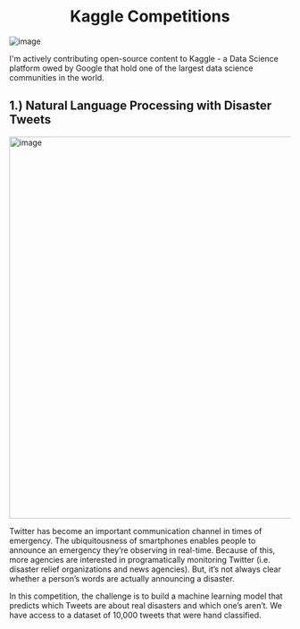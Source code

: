 # <h1 align="center">Kaggle Competitions</h1>
![image](https://user-images.githubusercontent.com/81012989/160279140-2b9e0b5d-436c-4eb9-a6f4-1dbd847977ce.png)

I'm actively contributing open-source content to Kaggle - a Data Science platform owed by Google that hold one of the largest data science communities in the world.

## 1.) Natural Language Processing with Disaster Tweets
<img width="683" alt="image" align="center" src="https://user-images.githubusercontent.com/81012989/160279358-8bac698b-79ae-4d4e-a164-70c844ad6c78.png">

Twitter has become an important communication channel in times of emergency.
The ubiquitousness of smartphones enables people to announce an emergency they’re observing in real-time. Because of this, more agencies are interested in programatically monitoring Twitter (i.e. disaster relief organizations and news agencies).
But, it’s not always clear whether a person’s words are actually announcing a disaster.

In this competition, the challenge is to build a machine learning model that predicts which Tweets are about real disasters and which one’s aren’t. We have access to a dataset of 10,000 tweets that were hand classified.

